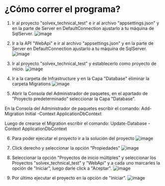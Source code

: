 # ¿Cómo correr el programa?

1. Ir al proyecto "solvex_technical_test" e ir al archivo "appsettings.json" y en la parte de Server en DefaultConnection ajustarlo a tu máquina de SqlServer.
![image](https://github.com/JaimeTerrero/Solvex_Technical_Test/assets/95511131/0f41bde6-1a3b-4cdf-af67-5ad4a8318966)

2. Ir a la API "WebApi" e ir al archivo "appsettings.json" y en la parte de Server en DefaultConnection ajustarlo a tu máquina de SqlServer.
![image](https://github.com/JaimeTerrero/Solvex_Technical_Test/assets/95511131/d8f0ed3e-e327-4d5c-92be-4fffba93fe9b)

3. Ir al proyecto "solvex_technical_test" y establecerlo como proyecto de inicio.
![image](https://github.com/JaimeTerrero/Solvex_Technical_Test/assets/95511131/561ad20e-4fda-4638-90b7-8e3efcf512e6)

4. Ir a la carpeta de Infrastructure y en la Capa "Database" eliminar la carpeta Migrations
![image](https://github.com/JaimeTerrero/Solvex_Technical_Test/assets/95511131/84967a60-1021-4676-810b-54bb3a1d3fb7)

5. Abrir la Consola del Administrador de paquetes, en el apartado de "Proyecto predeterminado" seleccionar la Capa "Database".
 
  En la Consola del Administrador de paquetes escribir el comando: 
  Add-Migration Initial -Context ApplicationDbContext

  Luego de crearse el Migration escribir el comando:
  Update-Database -Context ApplicationDbContext

6. Para poder ejecutar el proyecto ir a la solución del proyecto
![image](https://github.com/JaimeTerrero/Solvex_Technical_Test/assets/95511131/289f639c-7f78-4c3c-8aac-0e593a80adef)

7. Click derecho y seleccionar la opción "Propiedades"
![image](https://github.com/JaimeTerrero/Solvex_Technical_Test/assets/95511131/cb91c144-5038-474a-b58e-df082e83440f)

8. Seleccionar la opción "Proyectos de inicio múltiples" y seleccionar los Proyectos "solvex_technical_test" y "WebApi" y a cada uno marcarles la opción de "Iniciar", luego darle click a "Aceptar".
![image](https://github.com/JaimeTerrero/Solvex_Technical_Test/assets/95511131/a2d03bf8-48c9-4888-a8a2-e03beac2d938)

9. Por último ejecutar el proyecto en la opción de "Iniciar".
![image](https://github.com/JaimeTerrero/Solvex_Technical_Test/assets/95511131/34cafab3-1e10-4437-b531-75aff1e1329e)
